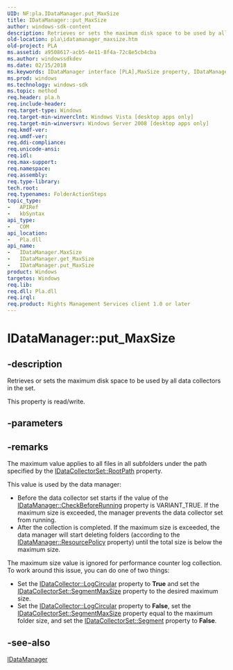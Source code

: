 ```yaml
---
UID: NF:pla.IDataManager.put_MaxSize
title: IDataManager::put_MaxSize
author: windows-sdk-content
description: Retrieves or sets the maximum disk space to be used by all data collectors in the set.
old-location: pla\idatamanager_maxsize.htm
old-project: PLA
ms.assetid: a9508617-acb5-4e11-8f4a-72c8e5cb4cba
ms.author: windowssdkdev
ms.date: 02/15/2018
ms.keywords: IDataManager interface [PLA],MaxSize property, IDataManager.MaxSize, IDataManager.put_MaxSize, IDataManager::MaxSize, IDataManager::get_MaxSize, IDataManager::put_MaxSize, MaxSize property [PLA], MaxSize property [PLA],IDataManager interface, base.idatamanager_maxsize, pla.idatamanager_maxsize, pla/IDataManager::MaxSize, pla/IDataManager::get_MaxSize, pla/IDataManager::put_MaxSize, put_MaxSize
ms.prod: windows
ms.technology: windows-sdk
ms.topic: method
req.header: pla.h
req.include-header: 
req.target-type: Windows
req.target-min-winverclnt: Windows Vista [desktop apps only]
req.target-min-winversvr: Windows Server 2008 [desktop apps only]
req.kmdf-ver: 
req.umdf-ver: 
req.ddi-compliance: 
req.unicode-ansi: 
req.idl: 
req.max-support: 
req.namespace: 
req.assembly: 
req.type-library: 
tech.root: 
req.typenames: FolderActionSteps
topic_type:
-	APIRef
-	kbSyntax
api_type:
-	COM
api_location:
-	Pla.dll
api_name:
-	IDataManager.MaxSize
-	IDataManager.get_MaxSize
-	IDataManager.put_MaxSize
product: Windows
targetos: Windows
req.lib: 
req.dll: Pla.dll
req.irql: 
req.product: Rights Management Services client 1.0 or later
---
```


# IDataManager::put_MaxSize


## -description


Retrieves or sets the maximum disk space to be used by all data collectors in the set. 

This property is read/write.


## -parameters


## -remarks



The maximum value applies to all files in all subfolders under the path specified by the <a href="https://msdn.microsoft.com/42940cec-c76a-433c-9308-f030dacb05a4">IDataCollectorSet::RootPath</a> property. 

This value is used by the data manager:

<ul>
<li>Before the data collector set starts if the value of the <a href="https://msdn.microsoft.com/23c7aced-d159-4d5e-a9ff-f0ca5b3e4470">IDataManager::CheckBeforeRunning</a> property is VARIANT_TRUE. If the maximum size is exceeded, the manager prevents the data collector set from running.</li>
<li>After the collection is completed. If the maximum size is exceeded, the data manager will start deleting folders (according to the <a href="https://msdn.microsoft.com/541cd28c-2e01-4b8a-9cd3-044896c8fb80">IDataManager::ResourcePolicy</a> property) until the total size is below the maximum size.</li>
</ul>
The maximum size value is ignored for performance counter log collection. To work around this issue, you can do one of two things:

<ul>
<li>Set the <a href="https://msdn.microsoft.com/d1b35b02-cfda-42a4-bd1d-d837a91861d6">IDataCollector::LogCircular</a> property to <b>True</b> and set the <a href="https://msdn.microsoft.com/7dd96822-a398-42c3-94f1-b9cd7a647575">IDataCollectorSet::SegmentMaxSize</a> property to the desired maximum size.</li>
<li>Set the <a href="https://msdn.microsoft.com/d1b35b02-cfda-42a4-bd1d-d837a91861d6">IDataCollector::LogCircular</a> property to <b>False</b>, set the <a href="https://msdn.microsoft.com/7dd96822-a398-42c3-94f1-b9cd7a647575">IDataCollectorSet::SegmentMaxSize</a> property equal to the maximum folder size, and set the <a href="https://msdn.microsoft.com/5ecac3dd-0cd1-4563-a6b3-1b98e29fe769">IDataCollectorSet::Segment</a> property to <b>False</b>.</li>
</ul>



## -see-also




<a href="https://msdn.microsoft.com/a153d88f-4c7e-45fd-9cd8-497160711de4">IDataManager</a>
 

 

